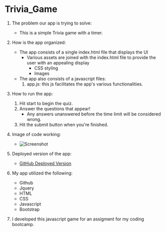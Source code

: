# Trivia_Game 

1. The problem our app is trying to solve:
    - This is a simple Trivia game with a timer.

2. How is the app organized:
    - The app consists of a single index.html file that displays the UI
        - Various assets are joined with the index.html file to provide the user with an appealing display
            - CSS styling
            - Images
    - The app also consists of a javascript files:
        1. app.js: this js facilitates the app's various functionalities.

3. How to run the app:
    1. Hit start to begin the quiz.
    2. Answer the questions that appear!
        - Any answers unanswered before the time limit will be considered wrong.
    3. Hit the submit button when you're finished.

4. Image of code working:
    - ![Screenshot](example.png)

5. Deployed version of the app:
    - [GitHub Deployed Version](https://tp222.github.io/TriviaGame/)

6. My app utilized the following:
    - Github
    - Jquery
    - HTML
    - CSS
    - Javascript
    - Bootstrap
   
7. I developed this javascript game for an assigment for my coding bootcamp.

